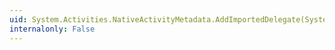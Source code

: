 ```yaml
---
uid: System.Activities.NativeActivityMetadata.AddImportedDelegate(System.Activities.ActivityDelegate,System.Object)
internalonly: False
---
```

